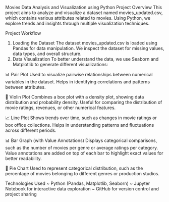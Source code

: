 Movies Data Analysis and Visualization using Python
Project Overview
This project aims to analyze and visualize a dataset named movies_updated.csv, which contains various attributes related to movies. Using Python, we explore trends and insights through multiple visualization techniques.

Project Workflow
1. Loading the Dataset
The dataset movies_updated.csv is loaded using Pandas for data manipulation.
We inspect the dataset for missing values, data types, and overall structure.
2. Data Visualization
To better understand the data, we use Seaborn and Matplotlib to generate different visualizations:

📊 Pair Plot
Used to visualize pairwise relationships between numerical variables in the dataset.
Helps in identifying correlations and patterns between attributes.

🎻 Violin Plot
Combines a box plot with a density plot, showing data distribution and probability density.
Useful for comparing the distribution of movie ratings, revenues, or other numerical features.

📈 Line Plot
Shows trends over time, such as changes in movie ratings or box office collections.
Helps in understanding patterns and fluctuations across different periods.

📊 Bar Graph (with Value Annotations)
Displays categorical comparisons, such as the number of movies per genre or average ratings per category.
Value annotations are added on top of each bar to highlight exact values for better readability.

🥧 Pie Chart
Used to represent categorical distribution, such as the percentage of movies belonging to different genres or production studios.


Technologies Used
~ Python (Pandas, Matplotlib, Seaborn)
~ Jupyter Notebook for interactive data exploration
~ GitHub for version control and project sharing
